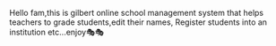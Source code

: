 Hello fam,this is gilbert online school management system that helps teachers to grade students,edit their names, Register students into an institution etc...enjoy🎭🎭
